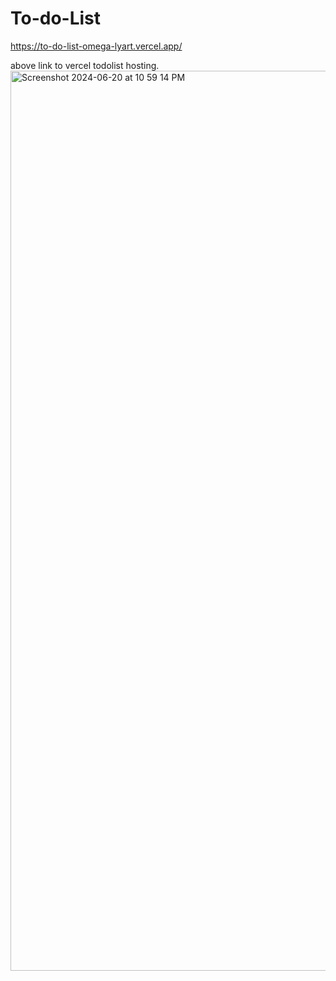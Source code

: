 # To-do-List
https://to-do-list-omega-lyart.vercel.app/

above link to vercel todolist hosting.
<img width="1440" alt="Screenshot 2024-06-20 at 10 59 14 PM" src="https://github.com/Pranavd500/To-do-List/assets/114133861/4cbe8b91-1d17-46ca-8f80-aaab586b937d">
